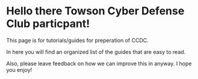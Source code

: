 <h1> Hello there Towson Cyber Defense Club particpant! </h1>
<p> This page is for tutorials/guides for preperation of CCDC.</p>
<p> In here you will find an organized list of the guides that are easy to read.</p>
<p> Also, please leave feedback on how we can improve this in anyway. I hope you enjoy! </p>

